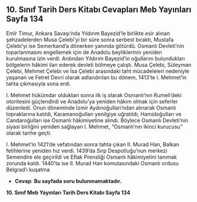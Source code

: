 ## 10. Sınıf Tarih Ders Kitabı Cevapları Meb Yayınları Sayfa 134

Emîr Timur, Ankara Savaşı’nda Yıldırım Bayezid’le birlikte esir alınan şehzadelerden Musa Çelebi’yi bir süre sonra serbest bıraktı, Mustafa Çelebi’yi ise Semerkand’a dönerken yanında götürdü. Osmanlı Devleti’nin toparlanmasını engellemek için de Anadolu beyliklerinin yeniden kurulmasına izin verdi. Ardından Yıldırım Bayezid’in oğullarını bulundukları bölgelerin hâkimi ilan ederek devleti bölmeye çalıştı. Musa Çelebi, Süleyman Çelebi, Mehmet Çelebi ve İsa Çelebi arasındaki taht mücadeleleri nedeniyle yaşanan ve Fetret Devri olarak adlandırılan bu dönem, 1413’te I. Mehmet’in tahta çıkmasıyla sona erdi.

I. Mehmet hükümdar olduktan sonra ilk iş olarak Osmanlı’nın Rumeli’deki otoritesini güçlendirdi ve Anadolu’ya yeniden hâkim olmak için seferler düzenledi. Onun döneminde İzmir Aydınoğulları’ndan alınarak Osmanlı topraklarına katıldı, Karamanoğulları yenilgiye uğratıldı, Hamidoğulları ve Candaroğulları ise Osmanlı hâkimiyetine alındı. Böylece Osmanlı Devleti’nin siyasi birliğini yeniden sağlayan I. Mehmet, “Osmanlı’nın ikinci kurucusu” olarak tarihe geçti.

I. Mehmet’in 1421’de vefatından sonra tahta çıkan II. Murad Han, Balkan fetihlerine yeniden hız verdi. 1439’da Sırp Despotluğu’nun merkezi Semendire ele geçirildi ve Eflak Prensliği Osmanlı hâkimiyetini tanımak zorunda kaldı. 1440’ta ise II. Murad Han komutasındaki Osmanlı ordusu Belgrad’ı kuşatma

* **Cevap**: **Bu sayfada soru bulunmamaktadır.**

**10. Sınıf Meb Yayınları Tarih Ders Kitabı Sayfa 134**